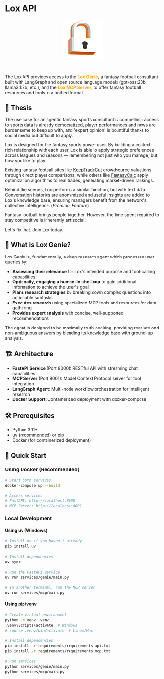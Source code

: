 # Lox API

<div align="center">
  <img src="static/lox-logo512.png" alt="Lox Logo" width="128" height="128">
</div>

<br></br>
The Lox API provides access to the <span style="color: orange; font-weight: bold;">Lox Genie</span>, a fantasy football consultant built with LangGraph and open source language models (gpt-oss:20b, llama3.1:8b, etc.), and the <span style="color: orange; font-weight: bold;">Lox MCP Server</span>, to offer fantasy football resources and tools in a unified format.

## 🧠 Thesis

The use case for an agentic fantasy sports consultant is compelling: access to sports data is already democratized, player performances and news are burdensome to keep up with, and 'expert opinion' is bountiful thanks to social media but difficult to apply. 

Lox is designed for the fantasy sports power-user. By building a context-rich relationship with each user, Lox is able to apply strategic preferences across leagues and seasons — remembering not just who you manage, but how you like to play.

Existing fantasy football sites like [KeepTradeCut](https://keeptradecut.com/) crowdsource valuations through direct player comparisons, while others like [FantasyCalc](https://fantasycalc.com/redraft-rankings) apply optimization algorithms to real trades, generating market-driven rankings.

Behind the scenes, Lox performs a similar function, but with text data. Conversation histories are anonymized and useful insights are added to Lox's knowledge base, ensuring managers benefit from the network's collective intelligence. (*Premium Feature*)

Fantasy football brings people together. However, the time spent required to stay competitive is inherently antisocial. 

Let's fix that. Join Lox today.

## 🏈 What is Lox Genie?

Lox Genie is, fundamentally, a deep research agent which processes user queries by:

- **Assessing their relevance** for Lox's intended purpose and tool-calling cababilities
- **Optionally, engaging a human-in-the-loop** to gain additional information to achieve the user's goal
- **Plans research strategies** by breaking down complex questions into actionable subtasks
- **Executes research** using specialized MCP tools and resources for data gathering
- **Provides expert analysis** with concise, well-supported recommendations

The agent is designed to be maximally truth-seeking, providing resolute and non-ambiguous answers by blending its knowledge base with ground-up analysis.

## 🏗️ Architecture

- **FastAPI Service** (Port 8000): RESTful API with streaming chat capabilities
- **MCP Server** (Port 8001): Model Context Protocol server for tool integration
- **LangGraph Agent**: Multi-node workflow orchestration for intelligent research
- **Docker Support**: Containerized deployment with docker-compose

## 🛠️ Prerequisites

- Python 3.11+
- [uv](https://docs.astral.sh/uv/) (recommended) or pip
- Docker (for containerized deployment)

## 🚀 Quick Start

### Using Docker (Recommended)

```bash
# Start both services
docker-compose up --build

# Access services
# FastAPI: http://localhost:8000
# MCP Server: http://localhost:8001
```

### Local Development

#### Using uv (Windows)

```bash
# Install uv if you haven't already
pip install uv

# Install dependencies
uv sync

# Run the FastAPI service
uv run services/genie/main.py

# In another terminal, run the MCP server
uv run services/mcp/main.py
```

#### Using pip/venv

```bash
# Create virtual environment
python -m venv .venv
.venv\Scripts\activate  # Windows
# source .venv/bin/activate  # Linux/Mac

# Install dependencies
pip install -r requirements/requirements-api.txt
pip install -r requirements/requirements-mcp.txt

# Run services
python services/genie/main.py
python services/mcp/main.py
